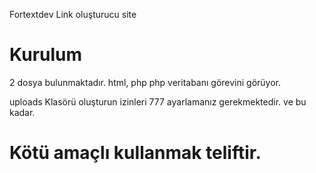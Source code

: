 Fortextdev Link oluşturucu site
# Kurulum
2 dosya bulunmaktadır. html, php php veritabanı görevini görüyor. 

uploads Klasörü oluşturun izinleri 777 ayarlamanız gerekmektedir. 
ve bu kadar. 

# Kötü amaçlı kullanmak teliftir. 
